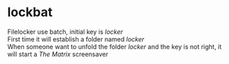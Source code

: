 # lockbat
Filelocker use batch, initial key is _locker_  
First time it will establish a folder named _locker_  
When someone want to unfold the folder _locker_ and the key is not right, it will start a _The Matrix_ screensaver
